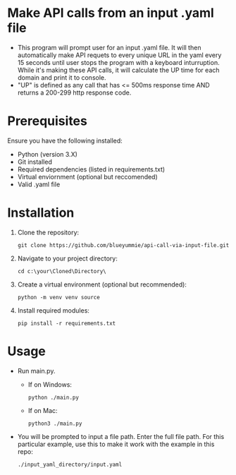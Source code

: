# Make API calls from an input .yaml file
- This program will prompt user for an input .yaml file.  It will then automatically make API requets to every unique URL in the yaml every 15 seconds until user stops the program with a keyboard inturruption. While it's making these API calls, it will calculate the UP time for each domain and print it to console.
- "UP" is defined as any call that has <= 500ms response time AND returns a 200-299 http response code.

# Prerequisites
Ensure you have the following installed:
- Python (version 3.X)
- Git installed
- Required dependencies (listed in requirements.txt)
- Virtual enviornment (optional but reccomended)
- Valid .yaml file

# Installation
1. Clone the repository:
   
   ```git clone https://github.com/blueyummie/api-call-via-input-file.git```
2. Navigate to your project directory:

   ```cd c:\your\Cloned\Directory\```

3. Create a virtual environment (optional but recommended):

   ```python -m venv venv source```
   
4. Install required modules:

   ```pip install -r requirements.txt```

# Usage
- Run main.py.
   - If on Windows:

      ```python ./main.py```

   - If on Mac:

      ```python3 ./main.py```

- You will be prompted to input a file path. Enter the full file path. For this particular example, use this to make it work with the example in this repo:

   ```./input_yaml_directory/input.yaml```
